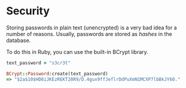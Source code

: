 # Security

Storing passwords in plain text (unencrypted) is a very bad idea for a number of reasons. Usually, passwords are stored as *hashes* in the database. 

To do this in Ruby, you can use the built-in BCrypt library.

```ruby
text_password = "s3cr3t"

BCrypt::Password:create(text_password)
=> "$2a$10$HD8iJKEzREKT28R9/D.4gux9ffJeflrDdPuXmN1MCXP7lbBkJY60."
```